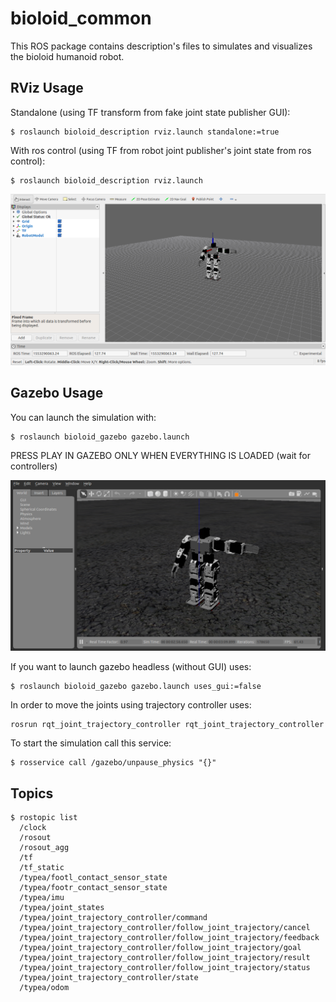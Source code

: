 # bioloid_common
This ROS package contains description's files to simulates and visualizes the bioloid humanoid robot. 


## RViz Usage
Standalone (using TF transform from fake joint state publisher GUI):
```
$ roslaunch bioloid_description rviz.launch standalone:=true
```

With ros control (using TF from robot joint publisher's joint state from ros control):
```
$ roslaunch bioloid_description rviz.launch
```

![system](bioloid_description/assets/images/bioloid_rviz.png)


## Gazebo Usage
You can launch the simulation with:

```
$ roslaunch bioloid_gazebo gazebo.launch
```

PRESS PLAY IN GAZEBO ONLY WHEN EVERYTHING IS LOADED (wait for controllers)

![system](bioloid_gazebo/assets/images/bioloid_gazebo.png)

If you want to launch gazebo headless (without GUI) uses:
```
$ roslaunch bioloid_gazebo gazebo.launch uses_gui:=false
```

In order to move the joints using trajectory controller uses:
```
rosrun rqt_joint_trajectory_controller rqt_joint_trajectory_controller
```

To start the simulation call this service:
```
$ rosservice call /gazebo/unpause_physics "{}" 
```

## Topics
```
$ rostopic list
  /clock
  /rosout
  /rosout_agg
  /tf
  /tf_static
  /typea/footl_contact_sensor_state
  /typea/footr_contact_sensor_state
  /typea/imu
  /typea/joint_states
  /typea/joint_trajectory_controller/command
  /typea/joint_trajectory_controller/follow_joint_trajectory/cancel
  /typea/joint_trajectory_controller/follow_joint_trajectory/feedback
  /typea/joint_trajectory_controller/follow_joint_trajectory/goal
  /typea/joint_trajectory_controller/follow_joint_trajectory/result
  /typea/joint_trajectory_controller/follow_joint_trajectory/status
  /typea/joint_trajectory_controller/state
  /typea/odom
```

